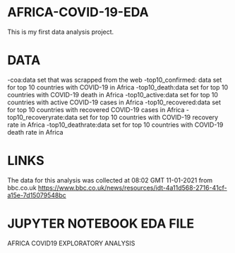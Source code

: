 # AFRICA-COVID-19-EDA
This is my first data analysis project.

# DATA
-coa:data set that was scrapped from the web
-top10_confirmed: data set for top 10 countries with COVID-19 in Africa
-top10_death:data set for top 10 countries with COVID-19 death in Africa
-top10_active:data set for top 10 countries with active COVID-19 cases in Africa
-top10_recovered:data set for top 10 countries with recovered COVID-19 cases in Africa
-top10_recoveryrate:data set for top 10 countries with COVID-19 recovery rate in Africa
-top10_deathrate:data set for top 10 countries with COVID-19 death rate in Africa

# LINKS
The data for this analysis was collected at 08:02 GMT 11-01-2021 from bbc.co.uk
https://www.bbc.co.uk/news/resources/idt-4a11d568-2716-41cf-a15e-7d15079548bc


# JUPYTER NOTEBOOK EDA FILE
AFRICA COVID19 EXPLORATORY ANALYSIS
